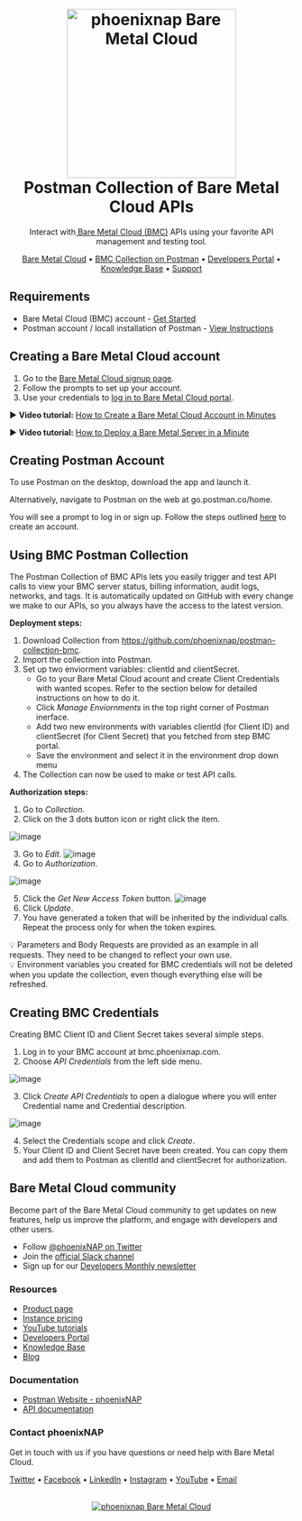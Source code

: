 
<h1 align="center">
  <br>
  <a href="https://phoenixnap.com/bare-metal-cloud"><img src="https://user-images.githubusercontent.com/78744488/109779287-16da8600-7c06-11eb-81a1-97bf44983d33.png" alt="phoenixnap Bare Metal Cloud" width="300"></a>
  <br>
  Postman Collection of Bare Metal Cloud APIs
  <br>
</h1>

<p align="center">
Interact with<a href="https://phoenixnap.com/bare-metal-cloud"> Bare Metal Cloud (BMC)</a> APIs using your favorite API management and testing tool. 
</p>

<p align="center">
  <a href="https://phoenixnap.com/bare-metal-cloud">Bare Metal Cloud</a> •
  <a href="https://www.postman.com/phoenixnap">BMC Collection on Postman</a> •
  <a href="https://developers.phoenixnap.com/">Developers Portal</a> •
  <a href="http://phoenixnap.com/kb">Knowledge Base</a> •
  <a href="https://developers.phoenixnap.com/support">Support</a>
</p>

## Requirements

- Bare Metal Cloud (BMC) account - [Get Started](https://learning.postman.com/docs/getting-started/installation-and-updates/)
- Postman account / locall installation of Postman - [View Instructions](https://learning.postman.com/docs/getting-started/installation-and-updates/)

## Creating a Bare Metal Cloud account

1. Go to the [Bare Metal Cloud signup page](https://support.phoenixnap.com/wap-jpost3/bmcSignup).
2. Follow the prompts to set up your account.
3. Use your credentials to [log in to Bare Metal Cloud portal](https://bmc.phoenixnap.com).

:arrow_forward: **Video tutorial:** [How to Create a Bare Metal Cloud Account in Minutes](https://www.youtube.com/watch?v=hPR60XWOSsQ)
<br>

:arrow_forward: **Video tutorial:** [How to Deploy a Bare Metal Server in a Minute](https://www.youtube.com/watch?v=BzBBwLxR80o)

## Creating Postman Account

To use Postman on the desktop, download the app and launch it.

Alternatively, navigate to Postman on the web at go.postman.co/home.

You will see a prompt to log in or sign up. Follow the steps outlined [here](https://learning.postman.com/docs/getting-started/installation-and-updates/) to create an account. 

## Using BMC Postman Collection

The Postman Collection of BMC APIs lets you easily trigger and test API calls to view your BMC server status, billing information, audit logs, networks, and tags. It is automatically updated on GitHub with every change we make to our APIs, so you always have the access to the latest version. 

**Deployment steps:**

  1. Download Collection from https://github.com/phoenixnap/postman-collection-bmc.
  2. Import the collection into Postman. 
  3. Set up two enviorment variables: clientId and clientSecret. <br>
      - Go to your Bare Metal Cloud acount and create Client Credentials with wanted scopes. Refer to the section below for detailed instructions on how to do it. <br>
      - Click *Manage Enviornments* in the top right corner of Postman inerface. <br>
      - Add two new environments with variables clientId (for Client ID) and clientSecret (for Client Secret) that you fetched from step BMC portal. <br>
      - Save the environment and select it in the environment drop down menu<br>
  4. The Collection can now be used to make or test API calls. 

**Authorization steps:**
  1. Go to *Collection*.
  2. Click on the 3 dots button icon or right click the item.

![image](https://user-images.githubusercontent.com/94684424/159259149-cd62d058-876c-41e6-a786-0a6d9b227803.png)

  3. Go to *Edit*. ![image](https://user-images.githubusercontent.com/94684424/159259278-2b47296e-9a33-41ed-96a6-c7c2619d79d6.png)
  4. Go to *Authorization*.

![image](https://user-images.githubusercontent.com/94684424/159257108-69fecb30-29de-46f3-b587-6b0e3cf930bd.png)

  5. Click the *Get New Access Token* button. ![image](https://user-images.githubusercontent.com/94684424/159259340-67273934-af57-4fbe-af46-38553512bfa5.png)
  6. Click *Update*.
  7. You have generated a token that will be inherited by the individual calls. Repeat the process only for when the token expires.

:bulb: Parameters and Body Requests are provided as an example in all requests. They need to be changed to reflect your own use. <br>
:bulb: Environment variables you created for BMC credentials will not be deleted when you update the collection, even though everything else will be refreshed.   <br>

## Creating BMC Credentials 

Creating BMC Client ID and Client Secret takes several simple steps. 

  1. Log in to your BMC account at bmc.phoenixnap.com.
  2. Choose *API Credentials* from the left side menu.
  
  ![image](https://user-images.githubusercontent.com/81640346/140774465-99a4e248-0ca2-4927-80f2-2a2700256574.png)

  3. Click *Create API Credentials* to open a dialogue where you will enter Credential name and Credential description. 

![image](https://user-images.githubusercontent.com/81640346/140776688-57325239-10ba-4ae6-a9e8-5bdedbf67b2d.png)

  4. Select the Credentials scope and click *Create*. 
  5. Your Client ID and Client Secret have been created. You can copy them and add them to Postman as clientId and clientSecret for authorization. 

## Bare Metal Cloud community

Become part of the Bare Metal Cloud community to get updates on new features, help us improve the platform, and engage with developers and other users.

- Follow [@phoenixNAP on Twitter](https://twitter.com/phoenixnap)
- Join the [official Slack channel](https://phoenixnap.slack.com)
- Sign up for our [Developers Monthly newsletter](https://phoenixnap.com/developers-monthly-newsletter)

### Resources

- [Product page](https://phoenixnap.com/bare-metal-cloud)
- [Instance pricing](https://phoenixnap.com/bare-metal-cloud/instances)
- [YouTube tutorials](https://www.youtube.com/watch?v=8TLsqgLDMN4&list=PLWcrQnFWd54WwkHM0oPpR1BrAhxlsy1Rc&ab_channel=PhoenixNAPGlobalITServices)
- [Developers Portal](https://developers.phoenixnap.com)
- [Knowledge Base](https://phoenixnap.com/kb)
- [Blog](https:/phoenixnap.com/blog)

### Documentation

- [Postman Website - phoenixNAP](https://www.postman.com/phoenixnap)
- [API documentation](https://developers.phoenixnap.com/apis)

### Contact phoenixNAP

Get in touch with us if you have questions or need help with Bare Metal Cloud.

<p align="left">
  <a href="https://twitter.com/phoenixNAP">Twitter</a> •
  <a href="https://www.facebook.com/phoenixnap">Facebook</a> •
  <a href="https://www.linkedin.com/company/phoenix-nap">LinkedIn</a> •
  <a href="https://www.instagram.com/phoenixnap">Instagram</a> •
  <a href="https://www.youtube.com/user/PhoenixNAPdatacenter">YouTube</a> •
  <a href="https://developers.phoenixnap.com/support">Email</a> 
</p>

<p align="center">
  <br>
  <a href="https://phoenixnap.com/bare-metal-cloud"><img src="https://user-images.githubusercontent.com/81640346/115243282-0c773b80-a123-11eb-9de7-59e3934a5712.jpg" alt="phoenixnap Bare Metal Cloud"></a>
</p>
